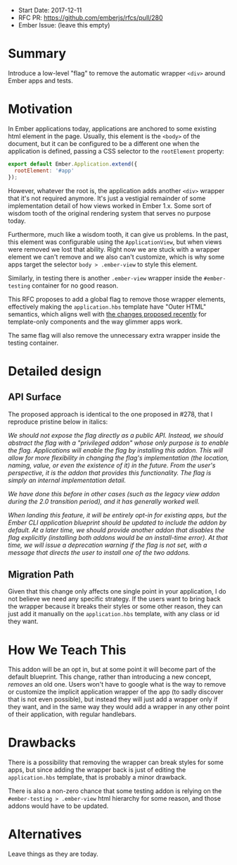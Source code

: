 - Start Date: 2017-12-11
- RFC PR: https://github.com/emberjs/rfcs/pull/280
- Ember Issue: (leave this empty)

# Summary

Introduce a low-level "flag" to remove the automatic wrapper `<div>` around
Ember apps and tests.

# Motivation

In Ember applications today, applications are anchored to some existing html
element in the page. Usually, this element is the `<body>` of the document, but it
can be configured to be a different one when the application is defined,
passing a CSS selector to the `rootElement` property:

```js
export default Ember.Application.extend({
  rootElement: '#app'
});
```

However, whatever the root is, the application adds another `<div>` wrapper
that it's not required anymore. It's just a vestigial remainder of some implementation
detail of how views worked in Ember 1.x. Some sort of wisdom tooth of the original
rendering system that serves no purpose today.

Furthermore, much like a wisdom tooth, it can give us problems. In the past, this element
was configurable using the `ApplicationView`, but when views were removed we lost that
ability. Right now we are stuck with a wrapper element we can't remove and we also can't
customize, which is why some apps target the selector `body > .ember-view` to style this
element.

Similarly, in testing there is another `.ember-view` wrapper inside the
`#ember-testing` container for no good reason.

This RFC proposes to add a global flag to remove those wrapper elements,
effectively making the `application.hbs` template have "Outer HTML" semantics, which aligns
well with [the changes proposed recently](#278) for template-only components and the way glimmer
apps work.

The same flag will also remove the unnecessary extra wrapper inside the testing
container.

# Detailed design

## API Surface

The proposed approach is identical to the one proposed in #278, that I reproduce
pristine below in italics:

*We should not expose the flag directly as a public API. Instead, we should
abstract the flag with a "privileged addon" whose only purpose is to enable
the flag. Applications will enable the flag by installing this addon. This
will allow for more flexibility in changing the flag's implementation (the
location, naming, value, or even the existence of it) in the future. From the
user's perspective, it is the addon that provides this functionality. The
flag is simply an internal implementation detail.*

*We have done this before in other cases (such as the legacy view addon during
the 2.0 transition period), and it has generally worked well.*

*When landing this feature, it will be entirely opt-in for existing apps, but
the Ember CLI application blueprint should be updated to include the addon by
default. At a later time, we should provide another addon that _disables_ the
flag explicitly (installing both addons would be an install-time error). At
that time, we will issue a deprecation warning if the flag is *not set*, with
a message that directs the user to install one of the two addons.*

## Migration Path

Given that this change only affects one single point in your application,
I do not believe we need any specific strategy. If the users want to bring
back the wrapper because it breaks their styles or some other reason,
they can just add it manually on the `application.hbs` template, with
any class or id they want.

# How We Teach This

This addon will be an opt in, but at some point it will become part of
the default blueprint. This change, rather than introducing a new concept, *removes*
an old one. Users won't have to google what is the way to remove or customize
the implicit application wrapper of the app (to sadly discover that is not
even possible), but instead they will just add a wrapper only if they want,
and in the same way they would add a wrapper in any other point of their application,
with regular handlebars.

# Drawbacks

There is a possibility that removing the wrapper can break styles for some apps,
but since adding the wrapper back is just of editing the `application.hbs` template,
that is probably a minor drawback.

There is also a non-zero chance that some testing addon is relying on the `#ember-testing > .ember-view`
html hierarchy for some reason, and those addons would have to be updated.

# Alternatives

Leave things as they are today.
